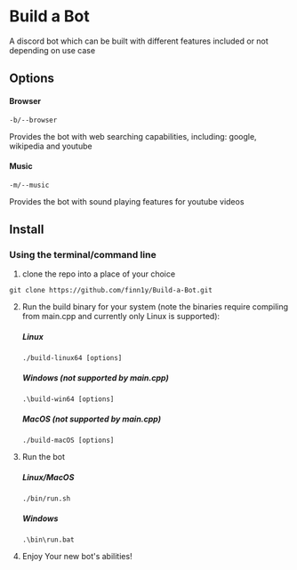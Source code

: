 # Build a Bot

A discord bot which can be built with different features included or not depending on use case

## Options

#### Browser
```
-b/--browser
```
Provides the bot with web searching capabilities, including: google, wikipedia and youtube

#### Music
```
-m/--music
```
Provides the bot with sound playing features for youtube videos

## Install

### Using the terminal/command line
1. clone the repo into a place of your choice

```
git clone https://github.com/finn1y/Build-a-Bot.git
```
2. Run the build binary for your system (note the binaries require compiling from main.cpp and currently only Linux is supported):
    
    ##### Linux
    ```
    ./build-linux64 [options]
    ```
    ##### Windows (not supported by main.cpp)
    ```
    .\build-win64 [options]
    ```
    ##### MacOS (not supported by main.cpp)
    ```
    ./build-macOS [options]
    ```
3. Run the bot

    ##### Linux/MacOS
    ```
    ./bin/run.sh
    ```
    ##### Windows
    ```
    .\bin\run.bat
    ```
4. Enjoy Your new bot's abilities!
